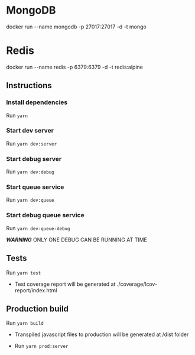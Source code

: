 # MongoDB
docker run --name mongodb -p 27017:27017 -d -t mongo

# Redis
docker run --name redis -p 6379:6379 -d -t redis:alpine

## Instructions

### Install dependencies
Run `yarn`

### Start dev server
Run `yarn dev:server`

### Start debug server
Run `yarn dev:debug`

### Start queue service
Run `yarn dev:queue`

### Start debug queue service
Run `yarn dev:queue-debug`

***WARNING*** ONLY ONE DEBUG CAN BE RUNNING AT TIME

## Tests
Run `yarn test`

- Test coverage report will be generated at ./coverage/lcov-report/index.html

## Production build
Run `yarn build`

- Transpiled javascript files to production will be generated at /dist folder

- Run `yarn prod:server`
